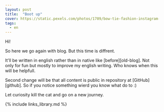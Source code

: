 ```yaml
---
layout: post
title:  "Boot up"
cover: https://static.pexels.com/photos/1709/bow-tie-fashion-instagram-dickey-bow.jpg
tags:
  - en
---
```

Hi!

So here we go again with blog. But this time is diffrent.

<!-- more -->

It'll be written in english rather than in native like [before][old-blog]. Not only for fun but mostly to improve my english writing. Who knows when this will be helpfull.

Second change will be that all content is public in repository at [GitHub][github]. So if you notice something wierd you know what do to :)

Let curiosity kill the cat and go on a new journey.

  {% include links_library.md %}
